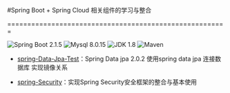 #Spring Boot + Spring Cloud 相关组件的学习与整合 

=======================================================

![Spring Boot 2.1.5](https://img.shields.io/badge/Spring%20Boot-2.1.5-brightgreen.svg)
![Mysql 8.0.15](https://img.shields.io/badge/Mysql-8.0.15-blue.svg)
![JDK 1.8](https://img.shields.io/badge/JDK-1.8-brightgreen.svg)
![Maven](https://img.shields.io/badge/Maven-3.5.0-yellowgreen.svg)


- [spring-Data-Jpa-Test](https://github.com/Junkinventor/Spring-Cloud-LearningTest/tree/MainBranch/Spring-Data-JPA-Test)：Spring Data jpa 2.0.2  使用spring data jpa 连接数据库 实现镜像关系


- [spring-Security](https://github.com/Junkinventor/Spring-Cloud-LearningTest/tree/MainBranch/Spring-Security)：实现Spring Security安全框架的整合与基本使用
